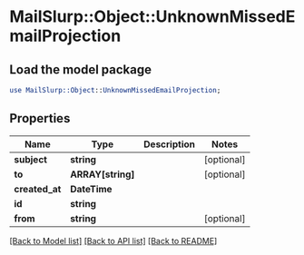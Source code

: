 # MailSlurp::Object::UnknownMissedEmailProjection

## Load the model package
```perl
use MailSlurp::Object::UnknownMissedEmailProjection;
```

## Properties
Name | Type | Description | Notes
------------ | ------------- | ------------- | -------------
**subject** | **string** |  | [optional] 
**to** | **ARRAY[string]** |  | [optional] 
**created_at** | **DateTime** |  | 
**id** | **string** |  | 
**from** | **string** |  | [optional] 

[[Back to Model list]](../README#documentation-for-models) [[Back to API list]](../README#documentation-for-api-endpoints) [[Back to README]](../README)


